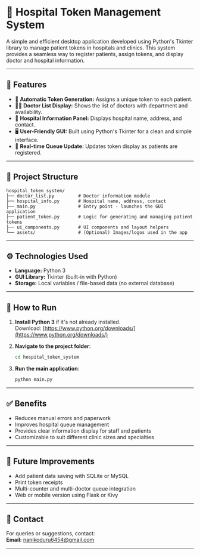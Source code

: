 # 🏥 Hospital Token Management System

A simple and efficient desktop application developed using Python's Tkinter library to manage patient tokens in hospitals and clinics. This system provides a seamless way to register patients, assign tokens, and display doctor and hospital information.

---

## 📌 Features

- 🔢 **Automatic Token Generation:** Assigns a unique token to each patient.
- 👨‍⚕️ **Doctor List Display:** Shows the list of doctors with department and availability.
- 🏨 **Hospital Information Panel:** Displays hospital name, address, and contact.
- 🖥️ **User-Friendly GUI:** Built using Python's Tkinter for a clean and simple interface.
- 🔄 **Real-time Queue Update:** Updates token display as patients are registered.

---

## 📁 Project Structure

```
hospital_token_system/
├── doctor_list.py         # Doctor information module
├── hospital_info.py       # Hospital name, address, contact
├── main.py                # Entry point - launches the GUI application
├── patient_token.py       # Logic for generating and managing patient tokens
├── ui_components.py       # UI components and layout helpers
└── assets/                # (Optional) Images/logos used in the app
```

---

## ⚙️ Technologies Used

- **Language:** Python 3
- **GUI Library:** Tkinter (built-in with Python)
- **Storage:** Local variables / file-based data (no external database)

---

## 🚀 How to Run

1. **Install Python 3** if it's not already installed.  
   Download: [https://www.python.org/downloads/](https://www.python.org/downloads/)

2. **Navigate to the project folder**:
   ```bash
   cd hospital_token_system
   ```

3. **Run the main application**:
   ```bash
   python main.py
   ```

---

## ✅ Benefits

- Reduces manual errors and paperwork
- Improves hospital queue management
- Provides clear information display for staff and patients
- Customizable to suit different clinic sizes and specialties

---

## 📌 Future Improvements

- Add patient data saving with SQLite or MySQL
- Print token receipts
- Multi-counter and multi-doctor queue integration
- Web or mobile version using Flask or Kivy

---

## 📧 Contact

For queries or suggestions, contact:  
**Email:** [nanikoduru6454@gmail.com](mailto:nanikoduru6454@gmail.com)

---
